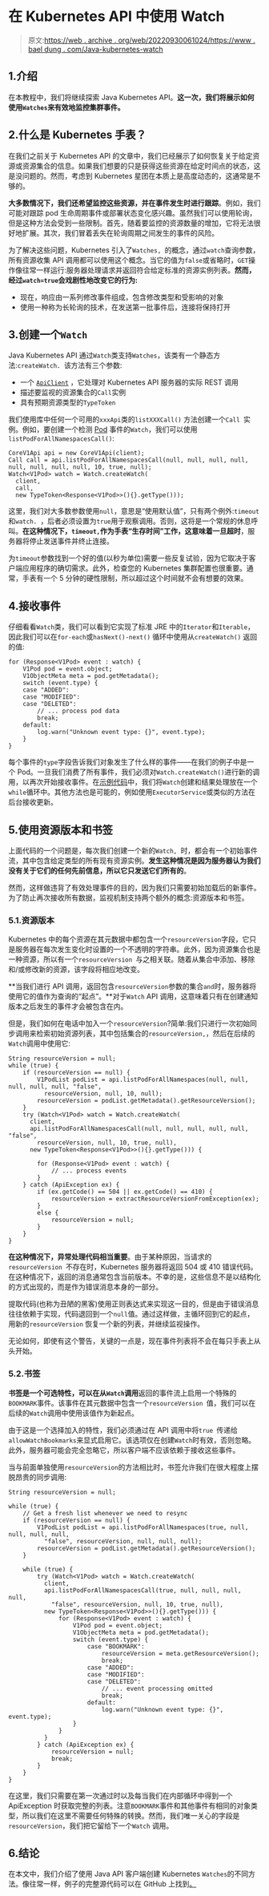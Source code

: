 # 在 Kubernetes API 中使用 Watch

> 原文:[https://web . archive . org/web/20220930061024/https://www . bael dung . com/Java-kubernetes-watch](https://web.archive.org/web/20220930061024/https://www.baeldung.com/java-kubernetes-watch)

## 1.介绍

在本教程中，我们将继续探索 Java Kubernetes API。**这一次，我们将展示如何使用`Watches`来有效地监控集群事件。**

## 2.什么是 Kubernetes 手表？

在我们之前关于 Kubernetes API 的文章中，我们已经展示了如何恢复关于给定资源或资源集合的信息。如果我们想要的只是获得这些资源在给定时间点的状态，这是没问题的。然而，考虑到 Kubernetes 星团在本质上是高度动态的，这通常是不够的。

**大多数情况下，我们还希望监控这些资源，并在事件发生时进行跟踪**。例如，我们可能对跟踪 pod 生命周期事件或部署状态变化感兴趣。虽然我们可以使用轮询，但是这种方法会受到一些限制。首先，随着要监控的资源数量的增加，它将无法很好地扩展。其次，我们冒着丢失在轮询周期之间发生的事件的风险。

为了解决这些问题，Kubernetes 引入了`Watches, `的概念，通过`watch`查询参数，所有资源收集 API 调用都可以使用这个概念。当它的值为`false`或省略时，`GET`操作像往常一样运行:服务器处理请求并返回符合给定标准的资源实例列表。**然而，经过`watch=true`会戏剧性地改变它的行为:**

*   现在，响应由一系列修改事件组成，包含修改类型和受影响的对象
*   使用一种称为长轮询的技术，在发送第一批事件后，连接将保持打开

## 3.创建一个`Watch`

Java Kubernetes API 通过`Watch`类支持`Watches`，该类有一个静态方法:`createWatch. `该方法有三个参数:

*   一个 [`ApiClient`](/web/20221208143832/https://www.baeldung.com/kubernetes-java-client#1-apiclient-initialization) ，它处理对 Kubernetes API 服务器的实际 REST 调用
*   描述要监视的资源集合的`Call`实例
*   具有预期资源类型的`TypeToken`

我们使用库中任何一个可用的`xxxApi`类的`listXXXCall()` 方法创建一个`Call `实例。例如，要创建一个检测 [Pod](https://web.archive.org/web/20221208143832/https://kubernetes.io/docs/concepts/workloads/pods/) 事件的`Watch`，我们可以使用`listPodForAllNamespacesCall()`:

```
CoreV1Api api = new CoreV1Api(client);
Call call = api.listPodForAllNamespacesCall(null, null, null, null, null, null, null, null, 10, true, null);
Watch<V1Pod> watch = Watch.createWatch(
  client, 
  call, 
  new TypeToken<Response<V1Pod>>(){}.getType())); 
```

这里，我们对大多数参数使用`null`，意思是“使用默认值”，只有两个例外:`timeout`和`watch. `，后者必须设置为`true`用于观察调用。否则，这将是一个常规的休息呼叫。**在这种情况下，`timeout,`作为手表“生存时间”工作，这意味着一旦超时**，服务器将停止发送事件并终止连接。

为`timeout`参数找到一个好的值(以秒为单位)需要一些反复试验，因为它取决于客户端应用程序的确切需求。此外，检查您的 Kubernetes 集群配置也很重要。通常，手表有一个 5 分钟的硬性限制，所以超过这个时间就不会有想要的效果。

## 4.接收事件

仔细看看`Watch`类，我们可以看到它实现了标准 JRE 中的`Iterator`和`Iterable`，因此我们可以在`for-each`或`hasNext()-next()` 循环中使用从`createWatch()` 返回的值:

```
for (Response<V1Pod> event : watch) {
    V1Pod pod = event.object;
    V1ObjectMeta meta = pod.getMetadata();
    switch (event.type) {
    case "ADDED":
    case "MODIFIED":
    case "DELETED":
        // ... process pod data
        break;
    default:
        log.warn("Unknown event type: {}", event.type);
    }
} 
```

每个事件的`type`字段告诉我们对象发生了什么样的事件——在我们的例子中是一个 Pod。一旦我们消费了所有事件，我们必须对`Watch.createWatch()`进行新的调用，以再次开始接收事件。在[示例代码](https://web.archive.org/web/20221208143832/https://github.com/eugenp/tutorials/tree/master/kubernetes-modules/k8s-intro)中，我们将`Watch`创建和结果处理放在一个`while`循环中。其他方法也是可能的，例如使用`ExecutorService`或类似的方法在后台接收更新。

## 5.使用资源版本和书签

上面代码的一个问题是，每次我们创建一个新的`Watch, `时，都会有一个初始事件流，其中包含给定类型的所有现有资源实例。**发生这种情况是因为服务器认为我们没有关于它们的任何先前信息，所以它只发送它们所有的**。

然而，这样做违背了有效处理事件的目的，因为我们只需要初始加载后的新事件。为了防止再次接收所有数据，监视机制支持两个额外的概念:资源版本和书签。

### 5.1.资源版本

Kubernetes 中的每个资源在其元数据中都包含一个`resourceVersion`字段，它只是服务器在每次发生变化时设置的一个不透明的字符串。此外，因为资源集合也是一种资源，所以有一个`resourceVersion `与之相关联。随着从集合中添加、移除和/或修改新的资源，该字段将相应地改变。

**当我们进行 API 调用，返回包含`resourceVersion`参数的集合`and`时，服务器将使用它的值作为查询的“起点”。**对于`Watch` API 调用，这意味着只有在创建通知版本之后发生的事件才会被包含在内。

但是，我们如何在电话中加入一个`resourceVersion`?简单:我们只进行一次初始同步调用来检索初始资源列表，其中包括集合的`resourceVersion,`，然后在后续的`Watch`调用中使用它:

```
String resourceVersion = null;
while (true) {
    if (resourceVersion == null) {
        V1PodList podList = api.listPodForAllNamespaces(null, null, null, null, null, "false",
          resourceVersion, null, 10, null);
        resourceVersion = podList.getMetadata().getResourceVersion();
    }
    try (Watch<V1Pod> watch = Watch.createWatch(
      client,
      api.listPodForAllNamespacesCall(null, null, null, null, null, "false",
        resourceVersion, null, 10, true, null),
      new TypeToken<Response<V1Pod>>(){}.getType())) {

        for (Response<V1Pod> event : watch) {
            // ... process events
        }
    } catch (ApiException ex) {
        if (ex.getCode() == 504 || ex.getCode() == 410) {
            resourceVersion = extractResourceVersionFromException(ex);
        }
        else {
            resourceVersion = null;
        }
    }
} 
```

**在这种情况下，异常处理代码相当重要**。由于某种原因，当请求的`resourceVersion `不存在时，Kubernetes 服务器将返回 504 或 410 错误代码。在这种情况下，返回的消息通常包含当前版本。不幸的是，这些信息不是以结构化的方式出现的，而是作为错误消息本身的一部分。

提取代码(也称为丑陋的黑客)使用正则表达式来实现这一目的，但是由于错误消息往往依赖于实现，代码退回到一个`null`值。通过这样做，主循环回到它的起点，用新的`resourceVersion` 恢复一个新的列表，并继续监视操作。

无论如何，即使有这个警告，关键的一点是，现在事件列表将不会在每只手表上从头开始。

### 5.2.书签

**书签是一个可选特性，可以在从`Watch`调用**返回的事件流上启用一个特殊的`BOOKMARK`事件。该事件在其元数据中包含一个`resourceVersion `值，我们可以在后续的`Watch`调用中使用该值作为新起点。

由于这是一个选择加入的特性，我们必须通过在 API 调用中将`true `传递给`allowWatchBookmarks`来显式启用它。该选项仅在创建`Watch`时有效，否则忽略。此外，服务器可能会完全忽略它，所以客户端不应该依赖于接收这些事件。

当与前面单独使用`resourceVersion`的方法相比时，书签允许我们在很大程度上摆脱昂贵的同步调用:

```
String resourceVersion = null;

while (true) {
    // Get a fresh list whenever we need to resync
    if (resourceVersion == null) {
        V1PodList podList = api.listPodForAllNamespaces(true, null, null, null, null,
          "false", resourceVersion, null, null, null);
        resourceVersion = podList.getMetadata().getResourceVersion();
    }

    while (true) {
        try (Watch<V1Pod> watch = Watch.createWatch(
          client,
          api.listPodForAllNamespacesCall(true, null, null, null, null, 
            "false", resourceVersion, null, 10, true, null),
          new TypeToken<Response<V1Pod>>(){}.getType())) {
              for (Response<V1Pod> event : watch) {
                  V1Pod pod = event.object;
                  V1ObjectMeta meta = pod.getMetadata();
                  switch (event.type) {
                      case "BOOKMARK":
                          resourceVersion = meta.getResourceVersion();
                          break;
                      case "ADDED":
                      case "MODIFIED":
                      case "DELETED":
                          // ... event processing omitted
                          break;
                      default:
                          log.warn("Unknown event type: {}", event.type);
                  }
              }
          }
        } catch (ApiException ex) {
            resourceVersion = null;
            break;
        }
    }
} 
```

在这里，我们只需要在第一次通过时以及每当我们在内部循环中得到一个 ApiException 时获取完整的列表。注意`BOOKMARK`事件和其他事件有相同的对象类型，所以我们在这里不需要任何特殊的转换。然而，我们唯一关心的字段是`resourceVersion`，我们把它留给下一个`Watch` 调用。

## 6.结论

在本文中，我们介绍了使用 Java API 客户端创建 Kubernetes `Watches`的不同方法。像往常一样，例子的完整源代码可以在 GitHub 上找到[。](https://web.archive.org/web/20221208143832/https://github.com/eugenp/tutorials/tree/master/kubernetes-modules/k8s-intro)
